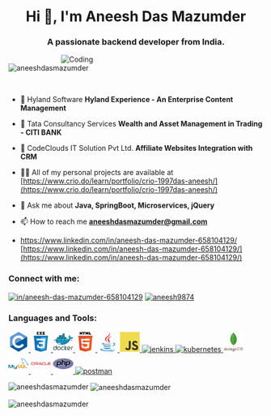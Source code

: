 <h1 align="center">Hi 👋, I'm Aneesh Das Mazumder</h1>
<h3 align="center">A passionate backend developer from India.</h3>
<img align="right" alt="Coding" width="400" src="https://cdn.dribbble.com/users/1162077/screenshots/3848914/programmer.gif" >
<p align="left"> <img src="https://komarev.com/ghpvc/?username=aneeshdasmazumder&label=Profile%20views&color=0e75b6&style=flat" alt="aneeshdasmazumder" /> </p>

<p align="left"> <a href="https://twitter.com/" target="blank"><img src="https://img.shields.io/twitter/follow/?logo=twitter&style=for-the-badge" alt="" /></a> </p>

- 🔭 Hyland Software **Hyland Experience - An Enterprise Content Management**
- 🔭 Tata Consultancy Services **Wealth and Asset Management in Trading - CITI BANK**
- 🔭 CodeClouds IT Solution Pvt Ltd. **Affiliate Websites Integration with CRM**

- 👨‍💻 All of my personal projects are available at [https://www.crio.do/learn/portfolio/crio-1997das-aneesh/](https://www.crio.do/learn/portfolio/crio-1997das-aneesh/)

- 💬 Ask me about **Java, SpringBoot, Microservices, jQuery**

- 📫 How to reach me **aneeshdasmazumder@gmail.com**

- https://www.linkedin.com/in/aneesh-das-mazumder-658104129/ [https://www.linkedin.com/in/aneesh-das-mazumder-658104129/](https://www.linkedin.com/in/aneesh-das-mazumder-658104129/)

<h3 align="left">Connect with me:</h3>
<p align="left">
<a href="https://linkedin.com/in/in/aneesh-das-mazumder-658104129" target="blank"><img align="center" src="https://raw.githubusercontent.com/rahuldkjain/github-profile-readme-generator/master/src/images/icons/Social/linked-in-alt.svg" alt="in/aneesh-das-mazumder-658104129" height="30" width="40" /></a>
<a href="https://www.leetcode.com/aneesh9874" target="blank"><img align="center" src="https://raw.githubusercontent.com/rahuldkjain/github-profile-readme-generator/master/src/images/icons/Social/leet-code.svg" alt="aneesh9874" height="30" width="40" /></a>
</p>

<h3 align="left">Languages and Tools:</h3>
<p align="left"> <a href="https://www.cprogramming.com/" target="_blank" rel="noreferrer"> <img src="https://raw.githubusercontent.com/devicons/devicon/master/icons/c/c-original.svg" alt="c" width="40" height="40"/> </a> <a href="https://www.w3schools.com/css/" target="_blank" rel="noreferrer"> <img src="https://raw.githubusercontent.com/devicons/devicon/master/icons/css3/css3-original-wordmark.svg" alt="css3" width="40" height="40"/> </a> <a href="https://www.docker.com/" target="_blank" rel="noreferrer"> <img src="https://raw.githubusercontent.com/devicons/devicon/master/icons/docker/docker-original-wordmark.svg" alt="docker" width="40" height="40"/> </a> <a href="https://www.w3.org/html/" target="_blank" rel="noreferrer"> <img src="https://raw.githubusercontent.com/devicons/devicon/master/icons/html5/html5-original-wordmark.svg" alt="html5" width="40" height="40"/> </a> <a href="https://www.java.com" target="_blank" rel="noreferrer"> <img src="https://raw.githubusercontent.com/devicons/devicon/master/icons/java/java-original.svg" alt="java" width="40" height="40"/> </a> <a href="https://developer.mozilla.org/en-US/docs/Web/JavaScript" target="_blank" rel="noreferrer"> <img src="https://raw.githubusercontent.com/devicons/devicon/master/icons/javascript/javascript-original.svg" alt="javascript" width="40" height="40"/> </a> <a href="https://www.jenkins.io" target="_blank" rel="noreferrer"> <img src="https://www.vectorlogo.zone/logos/jenkins/jenkins-icon.svg" alt="jenkins" width="40" height="40"/> </a> <a href="https://kubernetes.io" target="_blank" rel="noreferrer"> <img src="https://www.vectorlogo.zone/logos/kubernetes/kubernetes-icon.svg" alt="kubernetes" width="40" height="40"/> </a> <a href="https://www.mongodb.com/" target="_blank" rel="noreferrer"> <img src="https://raw.githubusercontent.com/devicons/devicon/master/icons/mongodb/mongodb-original-wordmark.svg" alt="mongodb" width="40" height="40"/> </a> <a href="https://www.mysql.com/" target="_blank" rel="noreferrer"> <img src="https://raw.githubusercontent.com/devicons/devicon/master/icons/mysql/mysql-original-wordmark.svg" alt="mysql" width="40" height="40"/> </a> <a href="https://www.oracle.com/" target="_blank" rel="noreferrer"> <img src="https://raw.githubusercontent.com/devicons/devicon/master/icons/oracle/oracle-original.svg" alt="oracle" width="40" height="40"/> </a> <a href="https://www.php.net" target="_blank" rel="noreferrer"> <img src="https://raw.githubusercontent.com/devicons/devicon/master/icons/php/php-original.svg" alt="php" width="40" height="40"/> </a> <a href="https://postman.com" target="_blank" rel="noreferrer"> <img src="https://www.vectorlogo.zone/logos/getpostman/getpostman-icon.svg" alt="postman" width="40" height="40"/> </a> </p>

<p><img align="left" src="https://github-readme-stats.vercel.app/api/top-langs?username=aneeshdasmazumder&show_icons=true&locale=en&layout=compact" alt="aneeshdasmazumder" /></p>

<p>&nbsp;<img align="center" src="https://github-readme-stats.vercel.app/api?username=aneeshdasmazumder&show_icons=true&locale=en" alt="aneeshdasmazumder" /></p>

<p><img align="center" src="https://github-readme-streak-stats.herokuapp.com/?user=aneeshdasmazumder&" alt="aneeshdasmazumder" /></p>

